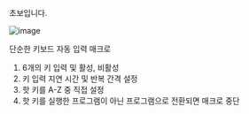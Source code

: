 초보입니다.

![image](https://github.com/user-attachments/assets/26f527d7-b8f3-4bf5-8314-c0a2757aa150)

단순한 키보드 자동 입력 매크로

1. 6개의 키 입력 및 활성, 비활성
2. 키 입력 지연 시간 및 반복 간격 설정
3. 핫 키를 A-Z 중 직접 설정
4. 핫 키를 실행한 프로그램이 아닌 프로그램으로 전환되면 매크로 중단
